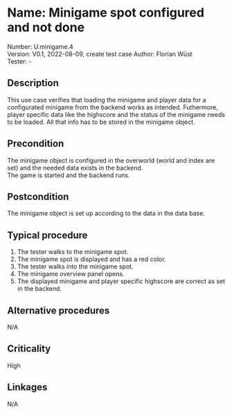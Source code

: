 # Name: Minigame spot configured and not done

Number: U.minigame.4  
Version: V0.1, 2022-08-09, create test case
Author: Florian Wüst  
Tester: -  

## Description

This use case verifies that loading the minigame and player data for a configurated minigame from the backend works as intended. Futhermore, player specific data like the highscore and the status of the minigame needs to be loaded. All that info has to be stored in the minigame object.

## Precondition

The minigame object is configured in the overworld (world and index are set) and the needed data exists in the backend.  
The game is started and the backend runs.

## Postcondition

The minigame object is set up according to the data in the data base.

## Typical procedure

1. The tester walks to the minigame spot.  
2. The minigame spot is displayed and has a red color. 
3. The tester walks into the minigame spot.  
4. The minigame overview panel opens.
5. The displayed minigame and player specific highscore are correct as set in the backend.

## Alternative procedures

N/A

## Criticality

High

## Linkages

N/A